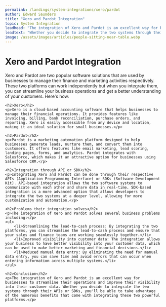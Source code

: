 ```yaml
---
permalink: /landings/system-integrations/xero/pardot
author: Edward Saunders
title: "Xero and Pardot Integration"
topic: System Integration
leadhead: "The integration of Xero and Pardot is an excellent way for businesses to streamline their operations and improve their visibility into their customer data"
leadtext: "Whether you decide to integrate the two systems through their APIs or SDKs, you'll be able to take advantage of the numerous benefits that come with integrating these two powerful platforms."
image: /assets/images/articles/people-sitting-near-table.webp
---
```

<div class="arttext">	<h1>Xero and Pardot Integration</h1>
	<p>Xero and Pardot are two popular software solutions that are used by businesses to manage their finance and marketing activities respectively. These two platforms can work independently but when you integrate them, you can streamline your business operations and get a better understanding of your customers. Here's how:</p>

	<h2>Xero</h2>
	<p>Xero is a cloud-based accounting software that helps businesses to manage their financial operations. It provides features like invoicing, billing, bank reconciliation, purchase orders, and reporting. Xero is easily accessible from any device and location, making it an ideal solution for small businesses.</p>

	<h2>Pardot</h2>
	<p>Pardot is a marketing automation platform designed to help businesses generate leads, nurture them, and convert them into customers. It offers features like email marketing, lead scoring, landing pages, forms, and analytics. Pardot integrates with Salesforce, which makes it an attractive option for businesses using Salesforce CRM.</p>

	<h2>Integration through API or SDK</h2>
	<p>Integrating Xero and Pardot can be done through their respective APIs (Application Programming Interface) or SDKs (Software Development Kit). API-based integration allows the two software systems to communicate with each other and share data in real-time. SDK-based integration is a more advanced option that allows developers to integrate the two systems at a deeper level, allowing for more customization and automation.</p>

	<h2>Problems their integration solves</h2>
	<p>The integration of Xero and Pardot solves several business problems including:</p>
	<ul>
		<li>Streamlining the lead-to-cash process: By integrating the two platforms, you can streamline the lead-to-cash process and ensure that your sales and finance teams are working seamlessly together.</li>
		<li>Improved visibility into customer data: The integration allows your business to have better visibility into your customer data, which can be used to make better marketing and financial decisions.</li>
		<li>Reduced manual data entry: By eliminating the need for manual data entry, you can save time and avoid errors that can occur when entering information across multiple systems.</li>
	</ul>

	<h2>Conclusion</h2>
	<p>The integration of Xero and Pardot is an excellent way for businesses to streamline their operations and improve their visibility into their customer data. Whether you decide to integrate the two systems through their APIs or SDKs, you'll be able to take advantage of the numerous benefits that come with integrating these two powerful platforms.</p>

</div>